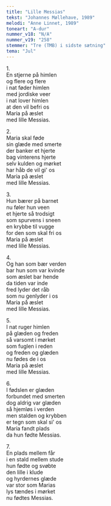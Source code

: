 ```yaml
---
title: "Lille Messias"
tekst: "Johannes Møllehave, 1989"
melodi: "Anne Linnet, 1989"
toneart: "A-dur"
nummer_v18: "N/A"
nummer_v19: "258"
stemmer: "Tre (TMB) i sidste sætning"
tema: "Jul"
---
```


1\.\
En stjerne på himlen\
og flere og flere\
i nat føder himlen\
med jordiske veer\
i nat lover himlen\
at den vil befri os\
Maria på æslet\
med lille Messias.

2\.\
Maria skal føde\
sin glæde med smerte\
der banker et hjerte\
bag vinterens hjerte\
selv kulden og mørket\
har håb de vil gi' os\
Maria på æslet\
med lille Messias.

3\.\
Hun bærer på barnet\
nu føler hun veen\
et hjerte så trodsigt\
som spurvens i sneen\
en krybbe til vugge\
for den som skal fri os\
Maria på æslet\
med lille Messias.

4\.\
Og han som bær verden\
bar hun som var kvinde\
som æslet bar hende\
da tiden var inde\
fred lyder det råb\
som nu genlyder i os\
Maria på æslet\
med lille Messias.

5\.\
I nat ruger himlen\
på glæden og freden\
så varsomt i mørket\
som fuglen i reden\
og freden og glæden\
nu fødes de i os\
Maria på æslet\
med lille Messias.

6\.\
I fødslen er glæden\
forbundet med smerten\
dog aldrig var glæden\
så hjemløs i verden\
men stalden og krybben\
er tegn som skal si' os\
Maria fandt plads\
da hun fødte Messias.

7\.\
En plads mellem får\
i en stald mellem stude\
hun fødte og svøbte\
den lille i klude\
og hyrdernes glæde\
var stor som Marias\
lys tændes i mørket\
nu fødtes Messias.